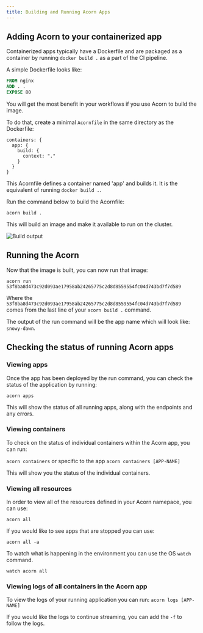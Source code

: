 ```yaml
---
title: Building and Running Acorn Apps
---
```


## Adding Acorn to your containerized app

Containerized apps typically have a Dockerfile and are packaged as a container by running `docker build .`  as a part of the CI pipeline.

A simple Dockerfile looks like:

```dockerfile
FROM nginx
ADD . .
EXPOSE 80
```

You will get the most benefit in your workflows if you use Acorn to build the image.

To do that, create a minimal `Acornfile` in the same directory as the Dockerfile:

```cue
containers: {
  app: {
    build: {
      context: "."
    }
  }
}
```

This Acornfile defines a container named 'app' and builds it. It is the equivalent of running `docker build .`.

Run the command below to build the Acornfile:

`acorn build .`

This will build an image and make it available to run on the cluster.

![Build output](/img/build_output.png)

## Running the Acorn

Now that the image is built, you can now run that image:

`acorn run 53f8ba8d473c92d093ae17958ab24265775c2d8d8559554fc04d743bd7f7d589`

Where the `53f8ba8d473c92d093ae17958ab24265775c2d8d8559554fc04d743bd7f7d589` comes from the last line of your `acorn build .` command.

The output of the run command will be the app name which will look like: `snowy-dawn`.

## Checking the status of running Acorn apps

### Viewing apps

Once the app has been deployed by the run command, you can check the status of the application by running:

`acorn apps`

This will show the status of all running apps, along with the endpoints and any errors.

### Viewing containers

To check on the status of individual containers within the Acorn app, you can run:

`acorn containers` or specific to the app `acorn containers [APP-NAME]`

This will show you the status of the individual containers.

### Viewing all resources

In order to view all of the resources defined in your Acorn namepace, you can use:

`acorn all`

If you would like to see apps that are stopped you can use:

`acorn all -a`

To watch what is happening in the environment you can use the OS `watch` command.

`watch acorn all`

### Viewing logs of all containers in the Acorn app

To view the logs of your running application you can run:
`acorn logs [APP-NAME]`

If you would like the logs to continue streaming, you can add the `-f` to follow the logs.
